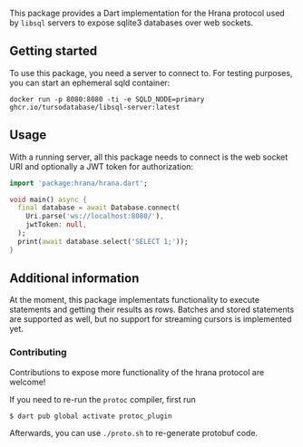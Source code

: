 This package provides a Dart implementation for the Hrana protocol used by
`libsql` servers to expose sqlite3 databases over web sockets.

## Getting started

To use this package, you need a server to connect to. For testing purposes,
you can start an ephemeral sqld container:

```
docker run -p 8080:8080 -ti -e SQLD_NODE=primary ghcr.io/tursodatabase/libsql-server:latest
```

## Usage

With a running server, all this package needs to connect is the web socket URI
and optionally a JWT token for authorization:

```dart
import 'package:hrana/hrana.dart';

void main() async {
  final database = await Database.connect(
    Uri.parse('ws://localhost:8080/'),
    jwtToken: null,
  );
  print(await database.select('SELECT 1;'));
}
```

## Additional information

At the moment, this package implementats functionality to execute statements
and getting their results as rows.
Batches and stored statements are supported as well, but no support for
streaming cursors is implemented yet.

### Contributing

Contributions to expose more functionality of the hrana protocol are welcome!

If you need to re-run the `protoc` compiler, first run

```
$ dart pub global activate protoc_plugin
```

Afterwards, you can use `./proto.sh` to re-generate protobuf code.
